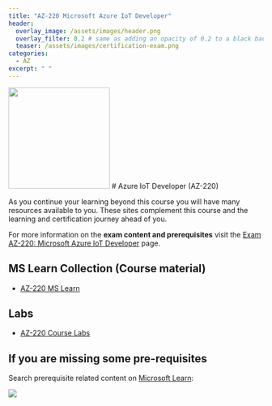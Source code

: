 ```yaml
---
title: "AZ-220 Microsoft Azure IoT Developer"
header:
  overlay_image: /assets/images/header.png
  overlay_filter: 0.2 # same as adding an opacity of 0.2 to a black background
  teaser: /assets/images/certification-exam.png
categories:
  - AZ
excerpt: " "
---
```


<img src="../../assets/images/certification-exam.png" width="200" height="200">
# Azure IoT Developer (AZ-220) 

As you continue your learning beyond this course you will have many resources available to you. These sites complement this course and the learning and certification journey ahead of you.

For more information on the **exam content and prerequisites** visit the [Exam AZ-220: Microsoft Azure IoT Developer](https://docs.microsoft.com/en-us/learn/certifications/exams/az-220/) page.

## MS Learn Collection (Course material)
- [AZ-220 MS Learn](https://aka.ms/courseAZ-220)

## Labs
- [AZ-220 Course Labs](https://aka.ms/az220labs)

## If you are missing some pre-requisites
Search prerequisite related content on [Microsoft Learn](https://docs.microsoft.com/en-us/learn/browse/):

<img src="../../assets/images/learn-search.png">